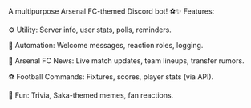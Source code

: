 A multipurpose Arsenal FC-themed Discord bot! ⚽✨ Features:

⚙️ Utility: Server info, user stats, polls, reminders.

🤖 Automation: Welcome messages, reaction roles, logging.

🔴 Arsenal FC News: Live match updates, team lineups, transfer rumors.

⚽ Football Commands: Fixtures, scores, player stats (via API).

🎉 Fun: Trivia, Saka-themed memes, fan reactions.
